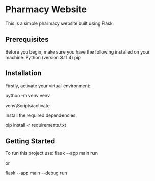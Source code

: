 # Pharmacy Website
This is a simple pharmacy website built using Flask.


## Prerequisites
Before you begin, make sure you have the following installed on your machine:
Python (version 3.11.4)
pip

## Installation
Firstly, activate your virtual environment:

[//]: # "If you don't have it create it with:"
python -m venv venv

[//]: # "To activate virtual environment:"
venv\Scripts\activate

Install the required dependencies: 

pip install -r requirements.txt

## Getting Started
To run this project use:
flask --app main run

or

flask --app main --debug run